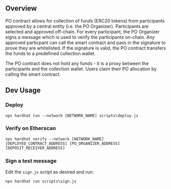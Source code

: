 ## Overview

PO contract allows for collection of funds (ERC20 tokens) from participants approved by a central entity (i.e. the PO Organizer). Participants are selected and approved off-chain. For every participant, the PO Organizer signs a message which is used to verify the participants on-chain. Any approved particpant can call the smart contract and pass in the signature to prove they are whitelisted. If the signature is valid, the PO contract transfers the funds to a predefined collection wallet.

The PO contract does not hold any funds - it is a proxy between the participants and the collection wallet. Users claim their PO allocation by calling the smart contract.

## Dev Usage

### Deploy

```console
npx hardhat run --network [NETWORK_NAME] scripts\deploy.js
```

### Verify on Etherscan

```console
npx hardhat verify --network [NETWORK_NAME] [DEPLOYED_CONTRACT_ADDRESS] [PO_ORGANIZER_ADDRESS] [DEPOSIT_RECEIVER_ADDRESS]
```

### Sign a test message

Edit the `sign.js` script as desired and run:

```console
npx hardhat run scripts\sign.js
```
